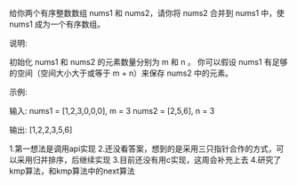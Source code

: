 给你两个有序整数数组 nums1 和 nums2，请你将 nums2 合并到 nums1 中，使 nums1 成为一个有序数组。

说明:

初始化 nums1 和 nums2 的元素数量分别为 m 和 n 。
你可以假设 nums1 有足够的空间（空间大小大于或等于 m + n）来保存 nums2 中的元素。
 

示例:

输入:
nums1 = [1,2,3,0,0,0], m = 3
nums2 = [2,5,6],       n = 3

输出: [1,2,2,3,5,6]


1.第一想法是调用api实现
2.还没看答案，想到的是采用三只指针合作的方式，可以采用归并排序，后继续实现
3.目前还没有用c实现，这周会补充上去
4.研究了kmp算法，和kmp算法中的next算法


